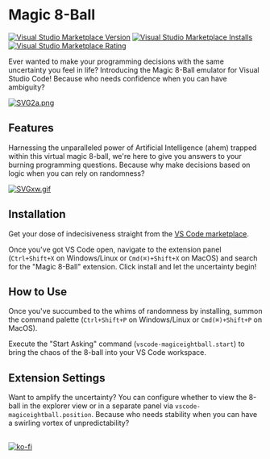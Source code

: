 
# Magic 8-Ball

[![Visual Studio Marketplace Version](https://img.shields.io/visual-studio-marketplace/v/Aizhe.magiceightball?label=Visual%20Studio%20Marketplace&style=for-the-badge)](https://marketplace.visualstudio.com/items?itemName=Aizhe.magiceightball)     [![Visual Studio Marketplace Installs](https://img.shields.io/visual-studio-marketplace/i/Aizhe.magiceightball?label=Installs&style=for-the-badge)](https://marketplace.visualstudio.com/items?itemName=Aizhe.magiceightball)     [![Visual Studio Marketplace Rating](https://img.shields.io/visual-studio-marketplace/stars/Aizhe.magiceightball?label=Rating&style=for-the-badge)](https://marketplace.visualstudio.com/items?itemName=Aizhe.magiceightball)

Ever wanted to make your programming decisions with the same uncertainty you feel in life? Introducing the Magic 8-Ball emulator for Visual Studio Code! Because who needs confidence when you can have ambiguity?

[![SVG2a.png](https://s9.gifyu.com/images/SVG2a.png)](https://gifyu.com/image/SVG2a)

## Features

Harnessing the unparalleled power of Artificial Intelligence (ahem) trapped within this virtual magic 8-ball, we're here to give you answers to your burning programming questions. Because why make decisions based on logic when you can rely on randomness?

[![SVGxw.gif](https://s12.gifyu.com/images/SVGxw.gif)](https://gifyu.com/image/SVGxw)

## Installation

Get your dose of indecisiveness straight from the [VS Code marketplace](https://marketplace.visualstudio.com/items?itemName=Aizhe.magiceightball).

Once you've got VS Code open, navigate to the extension panel (`Ctrl+Shift+X` on Windows/Linux or `Cmd(⌘)+Shift+X` on MacOS) and search for the "Magic 8-Ball" extension. Click install and let the uncertainty begin!


## How to Use

Once you've succumbed to the whims of randomness by installing, summon the command palette (`Ctrl+Shift+P` on Windows/Linux or `Cmd(⌘)+Shift+P` on MacOS).

Execute the "Start Asking" command (`vscode-magiceightball.start`) to bring the chaos of the 8-ball into your VS Code workspace.

## Extension Settings

Want to amplify the uncertainty? You can configure whether to view the 8-ball in the explorer view or in a separate panel via `vscode-magiceightball.position`. Because who needs stability when you can have a swirling vortex of unpredictability?
##
[![ko-fi](https://ko-fi.com/img/githubbutton_sm.svg)](https://ko-fi.com/O4O0XNVKI)